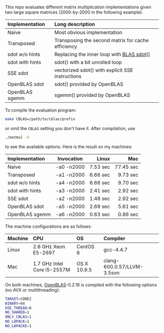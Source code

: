 This repo evaluates different matrix multiplication implementations given two
large square matrices (2000-by-2000 in the following example):

|Implementation |Long description|
|:--------------|:---------------|
|Naive          |Most obvious implementation|
|Transposed     |Transposing the second matrix for cache efficiency|
|sdot w/o hints |Replacing the inner loop with [BLAS sdot()][sdot]|
|sdot with hints|sdot() with a bit unrolled loop|
|SSE sdot       |vectorized sdot() with explicit SSE instructions|
|OpenBLAS sdot  |sdot() provided by OpenBLAS|
|OpenBLAS sgemm |sgemm() provided by OpenBLAS|

To compile the evaluation program:
```sh
make CBLAS=/path/to/cblas/prefix
```
or omit the `CBLAS` setting you don't have it. After compilation, use
```sh
./matmul -h
```
to see the available options. Here is the result on my machines:

|Implementation |Invocation|Linux    |Mac       |
|:--------------|:--------:|--------:|---------:|
|Naive          |-a0 -n2000|7.53 sec |77.45 sec |
|Transposed     |-a1 -n2000|6.66 sec | 9.73 sec |
|sdot w/o hints |-a4 -n2000|6.66 sec | 9.70 sec |
|sdot with hints|-a3 -n2000|2.41 sec | 2.92 sec |
|SSE sdot       |-a2 -n2000|1.48 sec | 2.92 sec |
|OpenBLAS sdot  |-a5 -n2000|2.69 sec | 5.61 sec |
|OpenBLAS sgemm |-a6 -n2000|0.63 sec | 0.86 sec |

The machine configurations are as follows:

|Machine|CPU                        |OS         |Compiler  |
|:------|:--------------------------|:----------|:---------|
|Linux  |2.6 GHz Xeon E5-2697       |CentOS 6   |gcc-4.4.7 |
|Mac    |1.7 GHz Intel Core i5-2557M|OS X 10.9.5|clang-600.0.57/LLVM-3.5svn|

On both machines, [OpenBLAS][oblas]-0.2.18 is compiled with the following
options (no AVX or multithreading):
```sh
TARGET=CORE2
BINARY=64
USE_THREAD=0
NO_SHARED=1
ONLY_CBLAS=1
NO_LAPACK=1
NO_LAPACKE=1
```

[oblas]: http://www.openblas.net/
[sdot]: http://www.netlib.org/lapack/lug/node145.html
